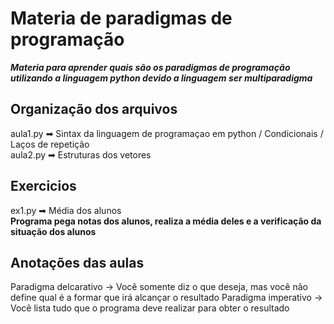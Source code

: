 # Materia de paradigmas de programação

***Materia para aprender quais são os paradigmas de programação utilizando a linguagem python devido a linguagem ser multiparadigma***

## Organização dos arquivos

aula1.py ➡ Sintax da linguagem de programaçao em python / Condicionais / Laços de repetição <br>
aula2.py ➡ Estruturas dos vetores<br>


## Exercicios
ex1.py ➡ Média dos alunos <br>
**Programa pega notas dos alunos, realiza a média deles e a verificação da situação dos alunos**

## Anotações das aulas

Paradigma delcarativo -> Você somente diz o que deseja, mas você não define qual é a formar que irá alcançar o resultado
Paradigma imperativo -> Você lista tudo que o programa deve realizar para obter o resultado
